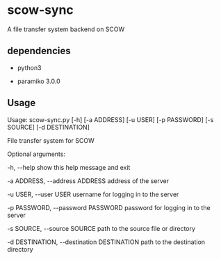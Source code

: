 # scow-sync
A file transfer system backend on SCOW

## dependencies
- python3

- paramiko 3.0.0

## Usage
Usage: scow-sync.py [-h] [-a ADDRESS] [-u USER] [-p PASSWORD] [-s SOURCE] [-d DESTINATION]

File transfer system for SCOW

Optional arguments:

  -h, --help            show this help message and exit

  -a ADDRESS, --address ADDRESS
                        address of the server

  -u USER, --user USER  username for logging in to the server

  -p PASSWORD, --password PASSWORD
                        password for logging in to the server

  -s SOURCE, --source SOURCE
                        path to the source file or directory

  -d DESTINATION, --destination DESTINATION
                        path to the destination directory

